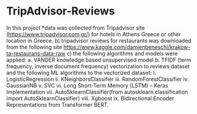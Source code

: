 # TripAdvisor-Reviews

In this project 
 *data was collected from Tripadvisor site (https://www.tripadvisor.com.gr/) for hotels in 
Athens Greece or other location in Greece.
b) tripadvisor reviews for restaurants was downloaded from the following site
https://www.kaggle.com/damienbeneschi/krakow-ta-restaurans-data-raw 
c) the following algorithms and models were applied:
a. VANDER knowledge based unsupervised model
b. TFIDF (term frequency, inverse document frequency) vectorization to 
reviews dataset and the following ML algorithms to the vectorized dataset:
i. LogisticRegression
ii. KNeighborsClassifier
iii. RandomForestClassifier
iv. GaussianNB
v. SVC
vi. Long Short-Term Memory (LSTM) – Keras Implementation
vii. AutoSklearnClassifier(from autosklearn.classification import AutoSklearnClassifier)
viii. Xgboost
ix.  Bidirectional Encoder Representations from Transformer BERT.
